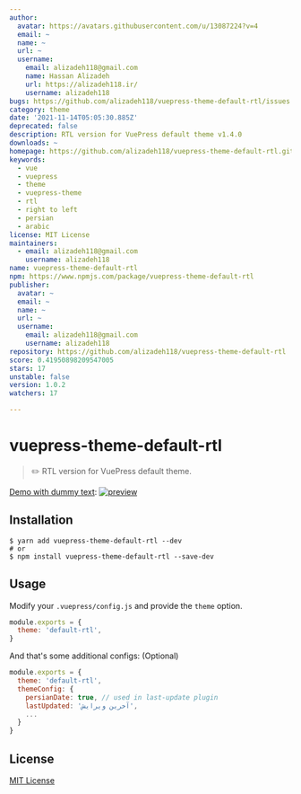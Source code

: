 ```yaml
---
author:
  avatar: https://avatars.githubusercontent.com/u/13087224?v=4
  email: ~
  name: ~
  url: ~
  username:
    email: alizadeh118@gmail.com
    name: Hassan Alizadeh
    url: https://alizadeh118.ir/
    username: alizadeh118
bugs: https://github.com/alizadeh118/vuepress-theme-default-rtl/issues
category: theme
date: '2021-11-14T05:05:30.885Z'
deprecated: false
description: RTL version for VuePress default theme v1.4.0
downloads: ~
homepage: https://github.com/alizadeh118/vuepress-theme-default-rtl.git#readme
keywords:
  - vue
  - vuepress
  - theme
  - vuepress-theme
  - rtl
  - right to left
  - persian
  - arabic
license: MIT License
maintainers:
  - email: alizadeh118@gmail.com
    username: alizadeh118
name: vuepress-theme-default-rtl
npm: https://www.npmjs.com/package/vuepress-theme-default-rtl
publisher:
  avatar: ~
  email: ~
  name: ~
  url: ~
  username:
    email: alizadeh118@gmail.com
    username: alizadeh118
repository: https://github.com/alizadeh118/vuepress-theme-default-rtl
score: 0.41950898209547005
stars: 17
unstable: false
version: 1.0.2
watchers: 17

---
```


# vuepress-theme-default-rtl

> ✏️ RTL version for VuePress default theme.

[Demo with dummy text](https://alizadeh118.github.io/vuepress-theme-default-rtl/):
[![preview](https://user-images.githubusercontent.com/13087224/77238366-e8c68680-6bec-11ea-8438-78ba4d407764.png)](https://alizadeh118.github.io/vuepress-theme-default-rtl/)


## Installation


```shell
$ yarn add vuepress-theme-default-rtl --dev
# or
$ npm install vuepress-theme-default-rtl --save-dev
```

## Usage

Modify your `.vuepress/config.js` and provide the `theme` option.

```js
module.exports = {
  theme: 'default-rtl',
}
```

And that's some additional configs: (Optional) 
```js
module.exports = {
  theme: 'default-rtl',
  themeConfig: {
    persianDate: true, // used in last-update plugin
    lastUpdated: 'آخرین ویرایش',
    ...
  }
}
```

## License
[MIT License](https://alizadeh118.mit-license.org/)
